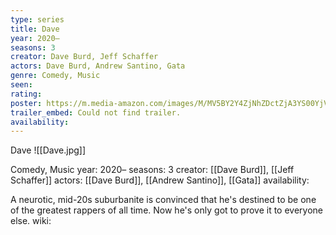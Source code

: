 ```yaml
---
type: series
title: Dave
year: 2020–
seasons: 3
creator: Dave Burd, Jeff Schaffer
actors: Dave Burd, Andrew Santino, Gata
genre: Comedy, Music
seen:
rating: 
poster: https://m.media-amazon.com/images/M/MV5BY2Y4ZjNhZDctZjA3YS00YjVjLWIzNjktMjdlOTZkYzMyNjYwXkEyXkFqcGdeQXVyMzQ2MDI5NjU@._V1_SX300.jpg
trailer_embed: Could not find trailer.
availability:
---
```

Dave
![[Dave.jpg]]

Comedy, Music
year: 2020–
seasons: 3
creator: [[Dave Burd]], [[Jeff Schaffer]]
actors: [[Dave Burd]], [[Andrew Santino]], [[Gata]]
availability:

A neurotic, mid-20s suburbanite is convinced that he's destined to be one of the greatest rappers of all time. Now he's only got to prove it to everyone else.
wiki: 


